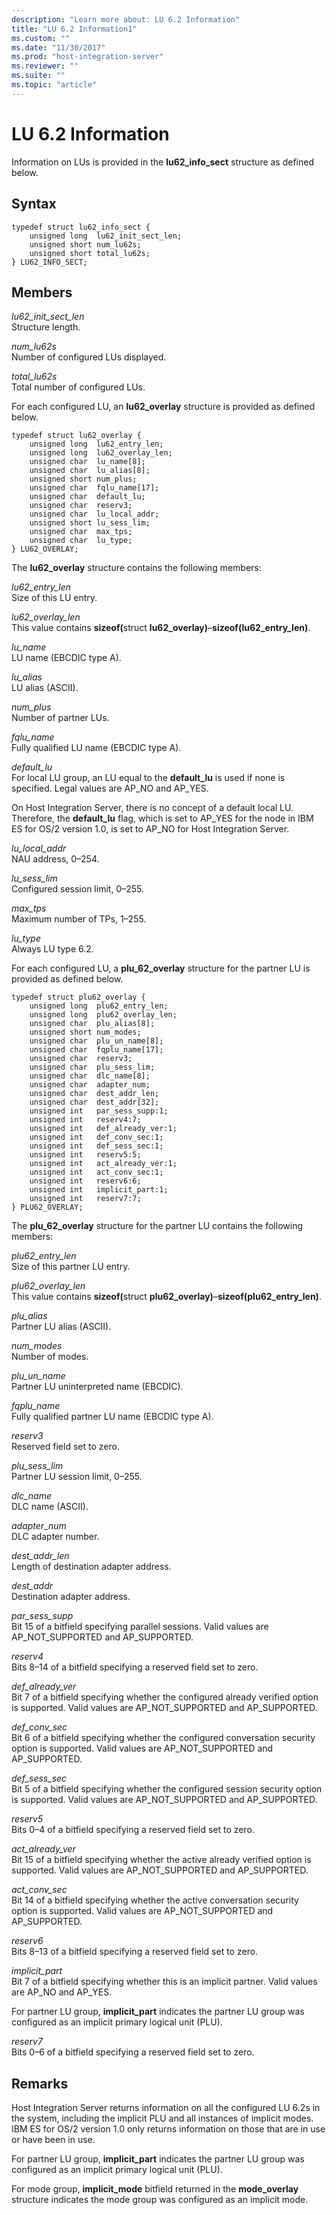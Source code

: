 ```yaml
---
description: "Learn more about: LU 6.2 Information"
title: "LU 6.2 Information1"
ms.custom: ""
ms.date: "11/30/2017"
ms.prod: "host-integration-server"
ms.reviewer: ""
ms.suite: ""
ms.topic: "article"
---
```

# LU 6.2 Information

Information on LUs is provided in the **lu62_info_sect** structure as defined below.  

## Syntax  
  
``` 
typedef struct lu62_info_sect {  
    unsigned long  lu62_init_sect_len;  
    unsigned short num_lu62s;  
    unsigned short total_lu62s;  
} LU62_INFO_SECT;  
```  
  
## Members

*lu62_init_sect_len*  
Structure length.  
  
*num_lu62s*  
Number of configured LUs displayed.  
  
*total_lu62s*  
Total number of configured LUs.  
  
For each configured LU, an **lu62_overlay** structure is provided as defined below.  
  
```  
typedef struct lu62_overlay {  
    unsigned long  lu62_entry_len;  
    unsigned long  lu62_overlay_len;  
    unsigned char  lu_name[8];  
    unsigned char  lu_alias[8];  
    unsigned short num_plus;  
    unsigned char  fqlu_name[17];  
    unsigned char  default_lu;  
    unsigned char  reserv3;  
    unsigned char  lu_local_addr;  
    unsigned short lu_sess_lim;  
    unsigned char  max_tps;  
    unsigned char  lu_type;  
} LU62_OVERLAY;  
```  
  
The **lu62_overlay** structure contains the following members:
  
*lu62_entry_len*  
Size of this LU entry.  
  
*lu62_overlay_len*  
This value contains <strong>sizeof(</strong>struct **lu62_overlay)**–**sizeof(lu62_entry_len)**.  
  
*lu_name*  
LU name (EBCDIC type A).  
  
*lu_alias*  
LU alias (ASCII).  
  
*num_plus*  
Number of partner LUs.  

*fqlu_name*  
Fully qualified LU name (EBCDIC type A).  
  
*default_lu*  
For local LU group, an LU equal to the **default_lu** is used if none is specified. Legal values are AP_NO and AP_YES.  

On Host Integration Server, there is no concept of a default local LU. Therefore, the **default_lu** flag, which is set to AP_YES for the node in IBM ES for OS/2 version 1.0, is set to AP_NO for Host Integration Server.  
  
*lu_local_addr*  
NAU address, 0–254.  
  
*lu_sess_lim*  
Configured session limit, 0–255.  
  
*max_tps*  
Maximum number of TPs, 1–255.  
  
*lu_type*  
Always LU type 6.2.  
  
For each configured LU, a **plu_62_overlay** structure for the partner LU is provided as defined below.  

```  
typedef struct plu62_overlay {  
    unsigned long  plu62_entry_len;  
    unsigned long  plu62_overlay_len;  
    unsigned char  plu_alias[8];  
    unsigned short num_modes;  
    unsigned char  plu_un_name[8];  
    unsigned char  fqplu_name[17];  
    unsigned char  reserv3;  
    unsigned char  plu_sess_lim;  
    unsigned char  dlc_name[8];  
    unsigned char  adapter_num;  
    unsigned char  dest_addr_len;  
    unsigned char  dest_addr[32];  
    unsigned int   par_sess_supp:1;  
    unsigned int   reserv4:7;  
    unsigned int   def_already_ver:1;  
    unsigned int   def_conv_sec:1;  
    unsigned int   def_sess_sec:1;  
    unsigned int   reserv5:5;  
    unsigned int   act_already_ver:1;  
    unsigned int   act_conv_sec:1;  
    unsigned int   reserv6:6;  
    unsigned int   implicit_part:1;  
    unsigned int   reserv7:7;  
} PLU62_OVERLAY;  
```  
  
The **plu_62_overlay** structure for the partner LU contains the following members:
  
*plu62_entry_len*  
Size of this partner LU entry.  
  
*plu62_overlay_len*  
This value contains <strong>sizeof(</strong>struct **plu62_overlay)**–**sizeof(plu62_entry_len)**.  
  
*plu_alias*  
Partner LU alias (ASCII).  
  
*num_modes*  
Number of modes.  
  
*plu_un_name*  
Partner LU uninterpreted name (EBCDIC).  
  
*fqplu_name*  
Fully qualified partner LU name (EBCDIC type A).  
  
*reserv3*  
Reserved field set to zero.  
  
*plu_sess_lim*  
Partner LU session limit, 0–255.  
  
*dlc_name*  
DLC name (ASCII).  
  
*adapter_num*  
DLC adapter number.  
  
*dest_addr_len*  
Length of destination adapter address.  
  
*dest_addr*  
Destination adapter address.  
  
*par_sess_supp*  
Bit 15 of a bitfield specifying parallel sessions. Valid values are AP_NOT_SUPPORTED and AP_SUPPORTED.  
  
*reserv4*  
Bits 8–14 of a bitfield specifying a reserved field set to zero.  
  
*def_already_ver*  
Bit 7 of a bitfield specifying whether the configured already verified option is supported. Valid values are AP_NOT_SUPPORTED and AP_SUPPORTED.  

*def_conv_sec*  
Bit 6 of a bitfield specifying whether the configured conversation security option is supported. Valid values are AP_NOT_SUPPORTED and AP_SUPPORTED.  
  
*def_sess_sec*  
Bit 5 of a bitfield specifying whether the configured session security option is supported. Valid values are AP_NOT_SUPPORTED and AP_SUPPORTED.  
  
*reserv5*  
Bits 0–4 of a bitfield specifying a reserved field set to zero.  
  
*act_already_ver*  
Bit 15 of a bitfield specifying whether the active already verified option is supported. Valid values are AP_NOT_SUPPORTED and AP_SUPPORTED.  
  
*act_conv_sec*  
Bit 14 of a bitfield specifying whether the active conversation security option is supported. Valid values are AP_NOT_SUPPORTED and AP_SUPPORTED.  
  
*reserv6*  
Bits 8–13 of a bitfield specifying a reserved field set to zero.  
  
*implicit_part*  
Bit 7 of a bitfield specifying whether this is an implicit partner. Valid values are AP_NO and AP_YES.  
  
For partner LU group, **implicit_part** indicates the partner LU group was configured as an implicit primary logical unit (PLU).  
  
*reserv7*  
Bits 0–6 of a bitfield specifying a reserved field set to zero.  
  
## Remarks
  
Host Integration Server returns information on all the configured LU 6.2s in the system, including the implicit PLU and all instances of implicit modes. IBM ES for OS/2 version 1.0 only returns information on those that are in use or have been in use.  
  
For partner LU group, **implicit_part** indicates the partner LU group was configured as an implicit primary logical unit (PLU).  
  
For mode group, **implicit_mode** bitfield returned in the **mode_overlay** structure indicates the mode group was configured as an implicit mode.
